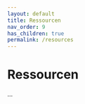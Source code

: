 ```yaml
---
layout: default
title: Ressourcen
nav_order: 9
has_children: true
permalink: /resources
---
```


# Ressourcen

...
